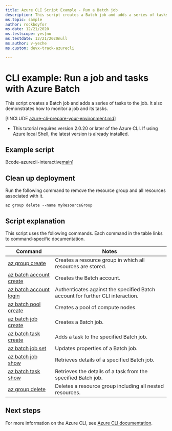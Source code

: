 ```yaml
---
title: Azure CLI Script Example - Run a Batch job
description: This script creates a Batch job and adds a series of tasks to the job. It also demonstrates how to monitor a job and its tasks.
ms.topic: sample
author: rockboyfor
ms.date: 12/21/2020
ms.testscope: yes|no
ms.testdate: 12/21/2020null
ms.author: v-yeche
ms.custom: devx-track-azurecli

---
```


# CLI example: Run a job and tasks with Azure Batch

This script creates a Batch job and adds a series of tasks to the job. It also demonstrates
how to monitor a job and its tasks. 

[!INCLUDE [azure-cli-prepare-your-environment.md](../../../includes/azure-cli-prepare-your-environment.md)]

- This tutorial requires version 2.0.20 or later of the Azure CLI. If using Azure local Shell, the latest version is already installed. 

## Example script

[!code-azurecli-interactive[main](../../../cli_scripts/batch/run-job/run-job.sh "Run Job")]

## Clean up deployment

Run the following command to remove the
resource group and all resources associated with it.

```azurecli
az group delete --name myResourceGroup
```

## Script explanation

This script uses the following commands. Each command in the table links to command-specific documentation.

| Command | Notes |
|---|---|
| [az group create](https://docs.azure.cn/cli/group#az_group_create) | Creates a resource group in which all resources are stored. |
| [az batch account create](https://docs.azure.cn/cli/batch/account#az_batch_account_create) | Creates the Batch account. |
| [az batch account login](https://docs.azure.cn/cli/batch/account#az_batch_account_login) | Authenticates against the specified Batch account for further CLI interaction.  |
| [az batch pool create](https://docs.azure.cn/cli/batch/pool#az_batch_pool_create) | Creates a pool of compute nodes.  |
| [az batch job create](https://docs.azure.cn/cli/batch/job#az_batch_job_create) | Creates a Batch job.  |
| [az batch task create](https://docs.azure.cn/cli/batch/task#az_batch_task_create) | Adds a task to the specified Batch job.  |
| [az batch job set](https://docs.azure.cn/cli/batch/job#az_batch_job_set) | Updates properties of a Batch job.  |
| [az batch job show](https://docs.azure.cn/cli/batch/job#az_batch_job_show) | Retrieves details of a specified Batch job.  |
| [az batch task show](https://docs.azure.cn/cli/batch/task#az_batch_task_show) | Retrieves the details of a task from the specified Batch job.  |
| [az group delete](https://docs.azure.cn/cli/group#az_group_delete) | Deletes a resource group including all nested resources. |

## Next steps

For more information on the Azure CLI, see [Azure CLI documentation](https://docs.azure.cn/cli).



<!-- Update_Description: new article about scripts/batch cli sample run job -->
<!--NEW.date: 12/21/2020-->